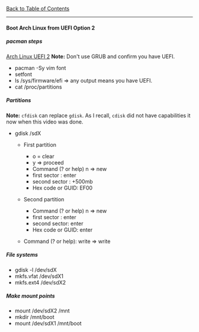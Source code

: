 [Back to Table of Contents](../README.md)
***

#### Boot Arch Linux from UEFI Option 2

##### pacman steps 
[Arch Linux UEFI 2](https://www.youtube.com/watch?v=DfC5hgdtbWY)
__Note:__  Don't use GRUB and confirm you have UEFI.

* pacman -Sy vim font
* setfont
* ls /sys/firmware/efi  => any output means you have UEFI.
* cat /proc/partitions

##### Partitions 
__Note:__ `cfdisk` can replace `gdisk`. As I recall, `cdisk` did not have
capabilities it now when this video was done.

* gdisk /sdX
  * First partition
    * o = clear
    * y => proceed
    * Command (? or help) n => new
    * first sector : enter
    * second sector : +500mb
    * Hex code or GUID: EF00

  * Second partition
    * Command (? or help) n => new
    * first sector : enter
    * second sector: enter
    * Hex code or GUID: enter

  * Command (? or help): write => write

##### File systems 
* gdisk -l /dev/sdX
* mkfs.vfat /dev/sdX1
* mkfs.ext4 /dev/sdX2

##### Make mount points
* mount /dev/sdX2 /mnt
* mkdir /mnt/boot
* mount /dev/sdX1 /mnt/boot
